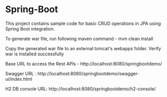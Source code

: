 # Spring-Boot
This project contains sample code for basic CRUD operations in JPA using Spring Boot integration. 

To generate war file, run following maven command - mvn clean install 

Copy the generated war file to an external tomcat's webapps folder. Verify war is installed successfully

Base URL to access the Rest APIs - http://localhost:8080/springbootdemo/

Swagger URL : http://localhost:8080/springbootdemo/swagger-ui/index.html

H2 DB console URL: http://localhost:8080/springbootdemo/h2-console/
